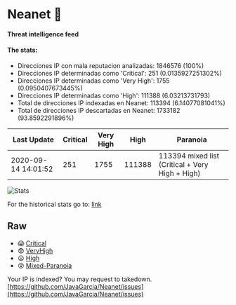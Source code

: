 # Neanet :hocho:
#### Threat intelligence feed
#### The stats:

- Direcciones IP con mala reputacion analizadas: 1846576 (100%)
- Direcciones IP determinadas como 'Critical':  251 (0.0135927251302%)
- Direcciones IP determinadas como 'Very High':  1755 (0.0950407673445%)
- Direcciones IP determinadas como 'High':  111388 (6.03213731793)
- Total de direcciones IP indexadas en Neanet:  113394 (6.14077081041%)
- Total de direcciones IP descartadas en Neanet:  1733182 (93.8592291896%)

| Last Update | Critical | Very High | High | Paranoia |
| --- | --- | --- | --- | --- |
| 2020-09-14 14:01:52 | 251 | 1755 | 111388 | 113394 mixed list (Critical + Very High + High)|

![Stats](https://docs.google.com/spreadsheets/d/e/2PACX-1vSnaNMIXVabIpDJjufMlzH7poXnshF3mgd8Is1g9ytUEzVsP5my4Trn8f-xkoLLQ38xpL3HtmUexLo6/pubchart?oid=501124687&format=image)

For the historical stats go to: [link](/stats.csv)
## Raw
- :scream: [Critical](https://raw.githubusercontent.com/JavaGarcia/Neanet/master/blacklists/neanet_critical.txt)
- :fearful: [VeryHigh](https://raw.githubusercontent.com/JavaGarcia/Neanet/master/blacklists/neanet_veryHigh.txtt)
- :frowning: [High](https://raw.githubusercontent.com/JavaGarcia/Neanet/master/blacklists/neanet_high.txt)
- :dizzy_face: [Mixed-Paranoia](https://raw.githubusercontent.com/JavaGarcia/Neanet/master/blacklists/neanet_all.txt)


Your IP is indexed? You may request to takedown. [https://github.com/JavaGarcia/Neanet/issues](https://github.com/JavaGarcia/Neanet/issues)















































































































































































































































































































































































































































































































































































































































































































































































































